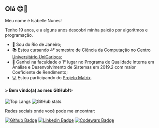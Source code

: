 ## Olá 😊👋
Meu nome é Isabelle Nunes!

Tenho 19 anos, e a alguns anos descobri minha paixão por algoritmos e programação.

- 📍 Sou do Rio de Janeiro;
- 📚 Estou cursando 4° semestre de Ciência da Computação no [Centro Universitário UniCarioca](https://www.unicarioca.edu.br/);
- 🥇 Ganhei na faculdade o 1° lugar no Programa de Qualidade Interna em Análise e Desenvolvimento de Sistemas em 2019.2 com maior Coeficiente de Rendimento;
- 💻 Estou participando do [Projeto Matrix](http://www.projetomatrix.com/).

#### > Bem vindo(a) ao meu GitHub!✨

![Top Langs](https://github-readme-stats.vercel.app/api/top-langs/?username=IsabelleNFerreira&theme=radical)  ![GitHub stats](https://github-readme-stats.vercel.app/api?username=IsabelleNFerreira&show_icons=true&theme=radical) 


Redes sociais onde você pode me encontrar:

[![Github Badge](https://img.shields.io/badge/-Github-000?style=flat-square&logo=Github&logoColor=white&link=https://github.com/isantest)](https://github.com/isantest)
[![Linkedin Badge](https://img.shields.io/badge/-LinkedIn-blue?style=flat-square&logo=Linkedin&logoColor=white&link=https://www.linkedin.com/in/isabellenferreira/)](https://www.linkedin.com/in/isabellenferreira/)
[![Codewars Badge](https://img.shields.io/badge/-Codewars-red?style=flat-square&logo=Codewars&logoColor=white&link=https://www.codewars.com/users/Isabelle-Nunes)](https://www.codewars.com/users/Isabelle-Nunes)
